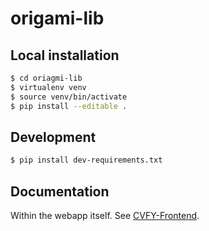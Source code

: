 # origami-lib

## Local installation

```sh
$ cd oriagmi-lib
$ virtualenv venv
$ source venv/bin/activate
$ pip install --editable .
```

## Development

```sh
$ pip install dev-requirements.txt
```

## Documentation

Within the webapp itself. See [CVFY-Frontend](https://github.com/Cloud-CV/cvfy-frontend).
